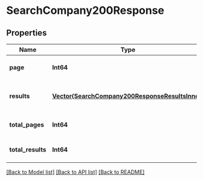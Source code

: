 # SearchCompany200Response


## Properties
Name | Type | Description | Notes
------------ | ------------- | ------------- | -------------
**page** | **Int64** |  | [optional] [default to 0]
**results** | [**Vector{SearchCompany200ResponseResultsInner}**](SearchCompany200ResponseResultsInner.md) |  | [optional] [default to nothing]
**total_pages** | **Int64** |  | [optional] [default to 0]
**total_results** | **Int64** |  | [optional] [default to 0]


[[Back to Model list]](../README.md#models) [[Back to API list]](../README.md#api-endpoints) [[Back to README]](../README.md)


